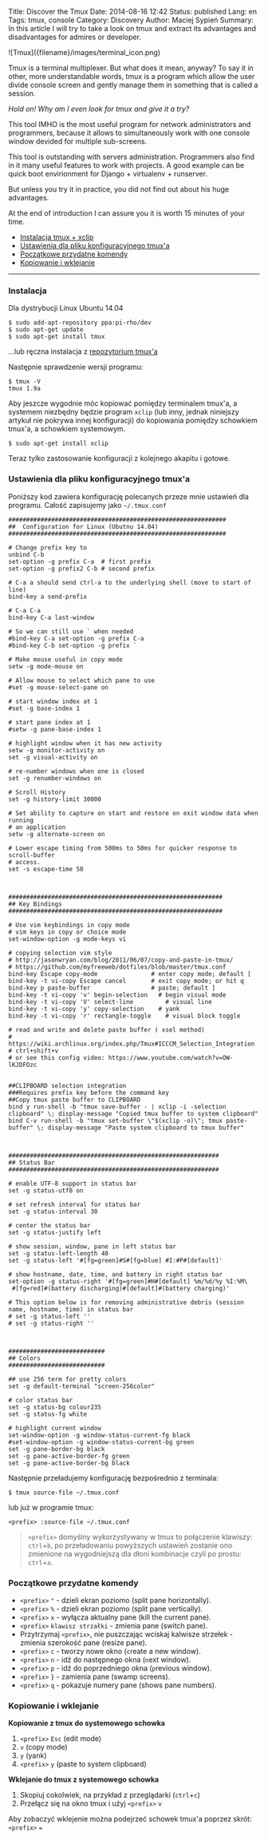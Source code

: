 Title:    Discover the Tmux
Date:     2014-08-16 12:42
Status:   published
Lang:     en
Tags:     tmux, console
Category: Discovery
Author:   Maciej Sypień
Summary:  In this article I will try to take a look on tmux and extract its
advantages and disadvantages for admires or developer.


<div class="intro-article-image-sm" markdown="1">
  ![Tmux]({filename}/images/terminal_icon.png)
</div>

Tmux is a terminal multiplexer. But what does it mean, anyway?
To say it in other, more understandable words, tmux is a program which allow the user divide
console screen and gently manage them in something that is called a session.

*Hold on! Why am I even look for tmux and give it a try?*

This tool IMHO is the most useful program for network administrators and
programmers, because it allows to simultaneously work with one console window
devided for multiple sub-screens.

This tool is outstanding with servers administration. Programmers also find in
it many useful features to work with projects. A good example can be quick boot
envirionment for Django + virtualenv + runserver.

But unless you try it in practice, you did not find out about his huge
advantages.

At the end of introduction I can assure you it is worth 15 minutes of your time.

<!--more-->

<p style="clear:both"></p>

*   [Instalacja tmux + xclip][1]
*   [Ustawienia dla pliku konfiguracyjnego tmux'a][2]
*   [Początkowe przydatne komendy][3]
*   [Kopiowanie i wklejanie][4]

* * *

### <a name="instalacja" class="jumptarget"></a> Instalacja

Dla dystrybucji Linux Ubuntu 14.04

    $ sudo add-apt-repository ppa:pi-rho/dev
    $ sudo apt-get update
    $ sudo apt-get install tmux


...lub ręczna instalacja z [repozytorium tmux'a][5]

Następnie sprawdzenie wersji programu:

    $ tmux -V
    tmux 1.9a


Aby jeszcze wygodnie móc kopiować pomiędzy terminalem tmux'a, a systemem niezbędny będzie program `xclip` (lub inny, jednak niniejszy artykuł nie pokrywa innej konfiguracji) do kopiowania pomiędzy schowkiem tmux'a, a schowkiem systemowym.

    $ sudo apt-get install xclip


Teraz tylko zastosowanie konfiguracji z kolejnego akapitu i gotowe.

### <a name="konfiguracja" class="jumptarget"></a> Ustawienia dla pliku konfiguracyjnego tmux'a

Poniższy kod zawiera konfigurację polecanych przeze mnie ustawień dla programu. Całość zapisujemy jako `~/.tmux.conf`

    #############################################################
    ##  Configuration for Linux (Ubutnu 14.04)
    #############################################################

    # Change prefix key to
    unbind C-b
    set-option -g prefix C-a  # first prefix
    set-option -g prefix2 C-b # second prefix

    # C-a a should send ctrl-a to the underlying shell (move to start of line)
    bind-key a send-prefix

    # C-a C-a
    bind-key C-a last-window

    # So we can still use ` when needed
    #bind-key C-a set-option -g prefix C-a
    #bind-key C-b set-option -g prefix `

    # Make mouse useful in copy mode
    setw -g mode-mouse on

    # Allow mouse to select which pane to use
    #set -g mouse-select-pane on

    # start window index at 1
    #set -g base-index 1

    # start pane index at 1
    #setw -g pane-base-index 1

    # highlight window when it has new activity
    setw -g monitor-activity on
    set -g visual-activity on

    # re-number windows when one is closed
    set -g renumber-windows on

    # Scroll History
    set -g history-limit 30000

    # Set ability to capture on start and restore on exit window data when running
    # an application
    setw -g alternate-screen on

    # Lower escape timing from 500ms to 50ms for quicker response to scroll-buffer
    # access.
    set -s escape-time 50



    ############################################################
    ## Key Bindings
    ############################################################

    # Use vim keybindings in copy mode
    # vim keys in copy or choice mode
    set-window-option -g mode-keys vi

    # copying selection vim style
    # http://jasonwryan.com/blog/2011/06/07/copy-and-paste-in-tmux/
    # https://github.com/myfreeweb/dotfiles/blob/master/tmux.conf
    bind-key Escape copy-mode               # enter copy mode; default [
    bind-key -t vi-copy Escape cancel       # exit copy mode; or hit q
    bind-key p paste-buffer                 # paste; default ]
    bind-key -t vi-copy 'v' begin-selection   # begin visual mode
    bind-key -t vi-copy 'V' select-line         # visual line
    bind-key -t vi-copy 'y' copy-selection    # yank
    bind-key -t vi-copy 'r' rectangle-toggle    # visual block toggle

    # read and write and delete paste buffer ( xsel method)
    # https://wiki.archlinux.org/index.php/Tmux#ICCCM_Selection_Integration
    # ctrl+shift+v
    # or see this config video: https://www.youtube.com/watch?v=OW-lKJDFOzc


    ##CLIPBOARD selection integration
    ###Requires prefix key before the command key
    ##Copy tmux paste buffer to CLIPBOARD
    bind y run-shell -b "tmux save-buffer - | xclip -i -selection clipboard" \; display-message "Copied tmux buffer to system clipboard"
    bind C-v run-shell -b "tmux set-buffer \"$(xclip -o)\"; tmux paste-buffer" \; display-message "Paste system clipboard to tmux buffer"



    ###########################################################
    ## Status Bar
    ###########################################################

    # enable UTF-8 support in status bar
    set -g status-utf8 on

    # set refresh interval for status bar
    set -g status-interval 30

    # center the status bar
    set -g status-justify left

    # show session, window, pane in left status bar
    set -g status-left-length 40
    set -g status-left '#[fg=green]#S#[fg=blue] #I:#P#[default]'

    # show hostname, date, time, and battery in right status bar
    set-option -g status-right '#[fg=green]#H#[default] %m/%d/%y %I:%M\
     #[fg=red]#(battery discharging)#[default]#(battery charging)'

    # This option below is for removing administrative debris (session name, hostname, time) in status bar
    # set -g status-left ''
    # set -g status-right ''



    ###########################
    ## Colors
    ###########################

    ## use 256 term for pretty colors
    set -g default-terminal "screen-256color"

    # color status bar
    set -g status-bg colour235
    set -g status-fg white

    # highlight current window
    set-window-option -g window-status-current-fg black
    #set-window-option -g window-status-current-bg green
    set -g pane-border-bg black
    set -g pane-active-border-fg green
    set -g pane-active-border-bg black


Następnie przeładujemy konfigurację bezpośrednio z terminala:

    $ tmux source-file ~/.tmux.conf


lub już w programie tmux:

    <prefix> :source-file ~/.tmux.conf


> `<prefix>` domyślny wykorzystywany w tmux to połączenie klawiszy: `ctrl`+`b`, po przeładowaniu powyższych ustawień zostanie ono zmienione na wygodniejszą dla dłoni kombinacje czyli po prostu: `ctrl`+`a`.

### <a name="przydatne-komendy" class="jumptarget"></a> Początkowe przydatne komendy

*   `<prefix>` `"` - dzieli ekran poziomo (split pane horizontally).
*   `<prefix>` `%` - dzieli ekran poziomo (split pane vertically).
*   `<prefix>` `x` - wyłącza aktualny pane (kill the current pane).
*   `<prefix>` `klawisz strzałki` - zmienia pane (switch pane).
*   Przytrzymaj `<prefix>`, nie puszczając wciskaj kalwisze strzełek - zmienia szerokość pane (resize pane).
*   `<prefix>` `c` - tworzy nowe okno (`c`reate a new window).
*   `<prefix>` `n` - idź do następnego okna (`n`ext window).
*   `<prefix>` `p` - idź do poprzedniego okna (`p`revious window).
*   `<prefix>` `}` - zamienia pane (swamp screens).
*   `<prefix>` `q` - pokazuje numery pane (shows pane numbers).

### <a name="kopiowanie-i-wklejanie" class="jumptarget"></a> Kopiowanie i wklejanie

**Kopiowanie z tmux do systemowego schowka**

1.  `<prefix>` `Esc` (edit mode)
2.  `v` (copy mode)
3.  `y` (yank)
4.  `<prefix>` `y` (paste to system clipboard)

**Wklejanie do tmux z systemowego schowka**

1.  Skopiuj cokolwiek, na przykład z przeglądarki (`ctrl`+`c`)
2.  Przełącz się na okno tmux i użyj `<prefix>` `v`

Aby zobaczyć wklejenie można podejrzeć schowek tmux'a poprzez skrót: `<prefix>` `=`

 [1]: #instalacja
 [2]: #konfiguracja
 [3]: #przydatne-komendy
 [4]: #kopiowanie-i-wklejanie
 [5]: http://sourceforge.net/projects/tmux/files/tmux/
